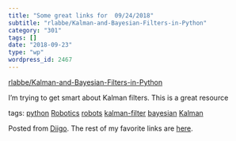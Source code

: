 ```yaml
---
title: "Some great links for  09/24/2018"
subtitle: "rlabbe/Kalman-and-Bayesian-Filters-in-Python"
category: "301"
tags: []
date: "2018-09-23"
type: "wp"
wordpress_id: 2467
---
```

[rlabbe/Kalman-and-Bayesian-Filters-in-Python](https://github.com/rlabbe/Kalman-and-Bayesian-Filters-in-Python) 

I’m trying to get smart about Kalman filters. This is a great resource 

 tags: [python](https://www.diigo.com/user/pitosalas/python) [Robotics](https://www.diigo.com/user/pitosalas/Robotics) [robots](https://www.diigo.com/user/pitosalas/robots) [kalman-filter](https://www.diigo.com/user/pitosalas/kalman-filter) [bayesian](https://www.diigo.com/user/pitosalas/bayesian) [Kalman](https://www.diigo.com/user/pitosalas/Kalman)

Posted from [Diigo](https://www.diigo.com). The rest of my favorite links are [here](https://www.diigo.com/user/pitosalas).